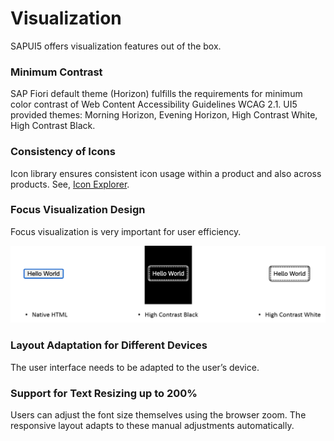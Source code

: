 <!-- loiob3799f08e8da4af48232fe10af22feff -->

# Visualization

SAPUI5 offers visualization features out of the box.





### Minimum Contrast

SAP Fiori default theme \(Horizon\) fulfills the requirements for minimum color contrast of Web Content Accessibility Guidelines WCAG 2.1. UI5 provided themes: Morning Horizon, Evening Horizon, High Contrast White, High Contrast Black.



### Consistency of Icons

Icon library ensures consistent icon usage within a product and also across products.​ See, [Icon Explorer](https://ui5.sap.com/test-resources/sap/m/demokit/iconExplorer/webapp/index.html).



### Focus Visualization Design

Focus visualization is very important for user efficiency.​

![](images/Focus_Visualization_f04ef12.png)



### Layout Adaptation for Different Devices

The user interface needs to be adapted to the user’s device.



### Support for Text Resizing up to 200%

Users can adjust the font size themselves using the browser zoom. The responsive layout adapts to these manual adjustments automatically.

